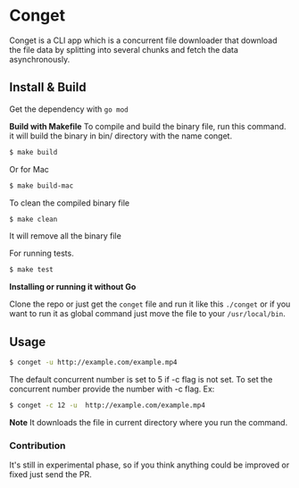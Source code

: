 # Conget
Conget is a CLI app which is a concurrent file downloader  that download the file data by splitting into several chunks and fetch the data asynchronously.

## Install & Build
Get the dependency with `go mod`

**Build with Makefile** 
To compile and build the binary file, run this command. it will build the binary in bin/ directory with the name conget.

```sh
$ make build  
```  
Or for  Mac 

```sh
$ make build-mac
```

To clean the compiled binary file 

```sh 
$ make clean 
```
It will remove all the binary file 

For running tests. 

```sh
$ make test 
```

**Installing or running it without Go**

Clone the repo or just get the `conget` file and run it like this `./conget` or if you want to run it as global command just move the file to your `/usr/local/bin`.


## Usage
```sh
$ conget -u http://example.com/example.mp4
```

The default concurrent number is set to 5 if -c flag is not set. To set the concurrent number provide the number with -c flag. Ex:
```sh 
$ conget -c 12 -u  http://example.com/example.mp4
```

**Note**
It downloads the file in current directory where you run the command.

### Contribution
It's still in experimental phase, so if you think anything could be improved or fixed just send the PR.  
